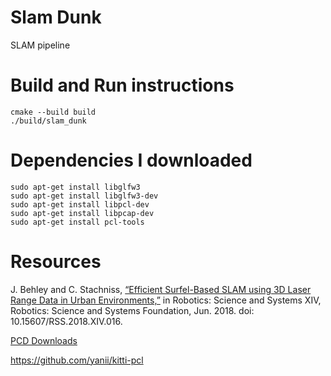 # Slam Dunk

SLAM pipeline

# Build and Run instructions

```
cmake --build build
./build/slam_dunk
```

# Dependencies I downloaded

```
sudo apt-get install libglfw3
sudo apt-get install libglfw3-dev
sudo apt-get install libpcl-dev
sudo apt-get install libpcap-dev
sudo apt-get install pcl-tools

```

# Resources
J. Behley and C. Stachniss, [“Efficient Surfel-Based SLAM using 3D Laser Range Data in Urban Environments,”](http://www.roboticsproceedings.org/rss14/p16.pdf) in Robotics: Science and Systems XIV, Robotics: Science and Systems Foundation, Jun. 2018. doi: 10.15607/RSS.2018.XIV.016.

[PCD Downloads](https://sourceforge.net/projects/pointclouds/files/)

https://github.com/yanii/kitti-pcl
